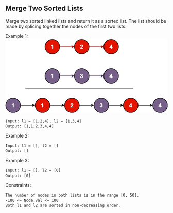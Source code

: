 ## Merge Two Sorted Lists
Merge two sorted linked lists and return it as a sorted list. The list should be made by splicing together the nodes of the first two lists.

 

Example 1:
![avatar](./resource/merge_ex1.jpg)
```code
Input: l1 = [1,2,4], l2 = [1,3,4]
Output: [1,1,2,3,4,4]
```
Example 2:
```code
Input: l1 = [], l2 = []
Output: []
```
Example 3:
```code
Input: l1 = [], l2 = [0]
Output: [0]
```

Constraints:
```
The number of nodes in both lists is in the range [0, 50].
-100 <= Node.val <= 100
Both l1 and l2 are sorted in non-decreasing order.
```